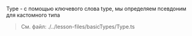 Type - с помощью ключевого слова type, мы определяем псевдоним для кастомного типа

> См. файл: ./../lesson-files/basicTypes/Type.ts